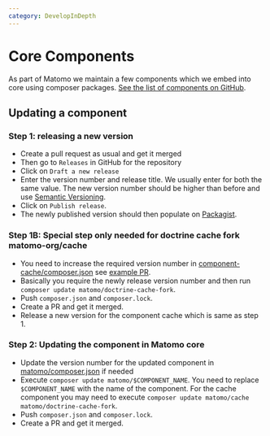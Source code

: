 ```yaml
---
category: DevelopInDepth
---
```

# Core Components

As part of Matomo we maintain a few components which we embed into core using composer packages. [See the list of components on GitHub](https://github.com/matomo-org?q=component&type=&language=&sort=).

## Updating a component

### Step 1: releasing a new version 

* Create a pull request as usual and get it merged
* Then go to `Releases` in GitHub for the repository
* Click on `Draft a new release`
* Enter the version number and release title. We usually enter for both the same value. The new version number should be higher than before and use [Semantic Versioning](https://semver.org/).
* Click on `Publish release`.
* The newly published version should then populate on [Packagist](https://packagist.org/?query=matomo).

### Step 1B: Special step only needed for doctrine cache fork matomo-org/cache

* You need to increase the required version number in [component-cache/composer.json](https://github.com/matomo-org/component-cache/blob/2.0.3/composer.json#L26) see [example PR](https://github.com/matomo-org/component-cache/pull/32).
* Basically you require the newly release version number and then run `composer update matomo/doctrine-cache-fork`.
* Push `composer.json` and `composer.lock`.
* Create a PR and get it merged.
* Release a new version for the component cache which is same as step 1.

### Step 2: Updating the component in Matomo core

* Update the version number for the updated component in [matomo/composer.json](https://github.com/matomo-org/matomo/blob/5.x-dev/composer.json) if needed 
* Execute `composer update matomo/$COMPONENT_NAME`. You need to replace `$COMPONENT_NAME` with the name of the component. For the cache component you may need to execute `composer update matomo/cache  matomo/doctrine-cache-fork`.
* Push `composer.json` and `composer.lock`.
* Create a PR and get it merged.
